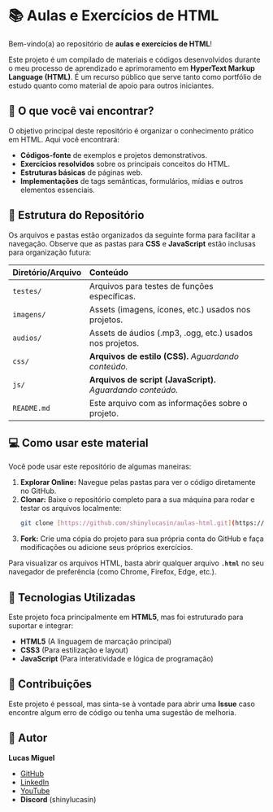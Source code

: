 # 📚 Aulas e Exercícios de HTML

Bem-vindo(a) ao repositório de **aulas e exercícios de HTML**!

Este projeto é um compilado de materiais e códigos desenvolvidos durante o meu processo de aprendizado e aprimoramento em **HyperText Markup Language (HTML)**. É um recurso público que serve tanto como portfólio de estudo quanto como material de apoio para outros iniciantes.

## 🌟 O que você vai encontrar?

O objetivo principal deste repositório é organizar o conhecimento prático em HTML. Aqui você encontrará:

* **Códigos-fonte** de exemplos e projetos demonstrativos.
* **Exercícios resolvidos** sobre os principais conceitos do HTML.
* **Estruturas básicas** de páginas web.
* **Implementações** de tags semânticas, formulários, mídias e outros elementos essenciais.

## 📁 Estrutura do Repositório

Os arquivos e pastas estão organizados da seguinte forma para facilitar a navegação. Observe que as pastas para **CSS** e **JavaScript** estão inclusas para organização futura:

| Diretório/Arquivo | Conteúdo |
| :--- | :--- |
| `testes/` | Arquivos para testes de funções específicas. |
| `imagens/` | Assets (imagens, ícones, etc.) usados nos projetos. |
| `audios/` | Assets de áudios (.mp3, .ogg, etc.) usados nos projetos. |
| `css/` | **Arquivos de estilo (CSS).** *Aguardando conteúdo.* |
| `js/` | **Arquivos de script (JavaScript).** *Aguardando conteúdo.* |
| `README.md` | Este arquivo com as informações sobre o projeto. |

## 💻 Como usar este material

Você pode usar este repositório de algumas maneiras:

1.  **Explorar Online:** Navegue pelas pastas para ver o código diretamente no GitHub.
2.  **Clonar:** Baixe o repositório completo para a sua máquina para rodar e testar os arquivos localmente:
    ```bash
    git clone [https://github.com/shinylucasin/aulas-html.git](https://github.com/shinylucasin/aulas-html.git)
    ```
3.  **Fork:** Crie uma cópia do projeto para sua própria conta do GitHub e faça modificações ou adicione seus próprios exercícios.

Para visualizar os arquivos HTML, basta abrir qualquer arquivo **`.html`** no seu navegador de preferência (como Chrome, Firefox, Edge, etc.).

## 🚀 Tecnologias Utilizadas

Este projeto foca principalmente em **HTML5**, mas foi estruturado para suportar e integrar:

* **HTML5** (A linguagem de marcação principal)
* **CSS3** (Para estilização e layout)
* **JavaScript** (Para interatividade e lógica de programação)

## 🤝 Contribuições

Este projeto é pessoal, mas sinta-se à vontade para abrir uma **Issue** caso encontre algum erro de código ou tenha uma sugestão de melhoria.

## 👤 Autor

**Lucas Miguel**

* [GitHub](https://github.com/shinylucasin)
* [LinkedIn](https://www.linkedin.com/in/lucas-miguel-rocha-silva-378276366)
* [YouTube](https://www.youtube.com/c/LucasinXablau)
* **Discord** (shinylucasin)
